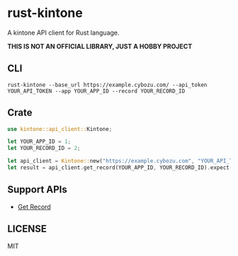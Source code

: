 # rust-kintone

A kintone API client for Rust language.

**THIS IS NOT AN OFFICIAL LIBRARY, JUST A HOBBY PROJECT**

## CLI

```
rust-kintone --base_url https://example.cybozu.com/ --api_token YOUR_API_TOKEN --app YOUR_APP_ID --record YOUR_RECORD_ID
```

## Crate

```rust
use kintone::api_client::Kintone;

let YOUR_APP_ID = 1;
let YOUR_RECORD_ID = 2;

let api_client = Kintone::new("https://example.cybozu.com", "YOUR_API_TOKEN");
let result = api_client.get_record(YOUR_APP_ID, YOUR_RECORD_ID).expect("An error occured");
```

## Support APIs

- [Get Record](https://developer.kintone.io/hc/en-us/articles/213149287)

## LICENSE

MIT